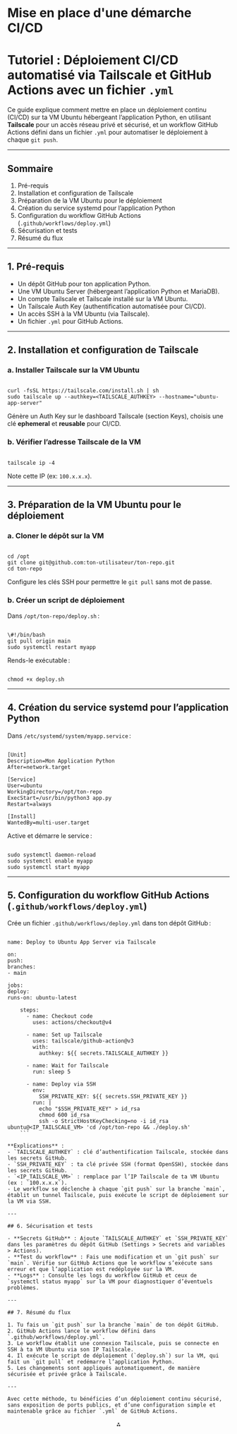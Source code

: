 # Mise en place d'une démarche CI/CD


# Tutoriel : Déploiement CI/CD automatisé via Tailscale et GitHub Actions avec un fichier `.yml`

Ce guide explique comment mettre en place un déploiement continu (CI/CD) sur ta VM Ubuntu hébergeant l’application Python, en utilisant **Tailscale** pour un accès réseau privé et sécurisé, et un workflow GitHub Actions défini dans un fichier `.yml` pour automatiser le déploiement à chaque `git push`.

---

## Sommaire

1. Pré-requis
2. Installation et configuration de Tailscale
3. Préparation de la VM Ubuntu pour le déploiement
4. Création du service systemd pour l’application Python
5. Configuration du workflow GitHub Actions (`.github/workflows/deploy.yml`)
6. Sécurisation et tests
7. Résumé du flux

---

## 1. Pré-requis

- Un dépôt GitHub pour ton application Python.
- Une VM Ubuntu Server (hébergeant l’application Python et MariaDB).
- Un compte Tailscale et Tailscale installé sur la VM Ubuntu.
- Un Tailscale Auth Key (authentification automatisée pour CI/CD).
- Un accès SSH à la VM Ubuntu (via Tailscale).
- Un fichier `.yml` pour GitHub Actions.

---

## 2. Installation et configuration de Tailscale

### a. Installer Tailscale sur la VM Ubuntu

```

curl -fsSL https://tailscale.com/install.sh | sh
sudo tailscale up --authkey=<TAILSCALE_AUTHKEY> --hostname="ubuntu-app-server"

```
Génère un Auth Key sur le dashboard Tailscale (section Keys), choisis une clé **ephemeral** et **reusable** pour CI/CD.

### b. Vérifier l’adresse Tailscale de la VM

```

tailscale ip -4

```
Note cette IP (ex: `100.x.x.x`).

---

## 3. Préparation de la VM Ubuntu pour le déploiement

### a. Cloner le dépôt sur la VM

```

cd /opt
git clone git@github.com:ton-utilisateur/ton-repo.git
cd ton-repo

```
Configure les clés SSH pour permettre le `git pull` sans mot de passe.

### b. Créer un script de déploiement

Dans `/opt/ton-repo/deploy.sh` :

```

\#!/bin/bash
git pull origin main
sudo systemctl restart myapp

```

Rends-le exécutable :

```

chmod +x deploy.sh

```

---

## 4. Création du service systemd pour l’application Python

Dans `/etc/systemd/system/myapp.service` :

```

[Unit]
Description=Mon Application Python
After=network.target

[Service]
User=ubuntu
WorkingDirectory=/opt/ton-repo
ExecStart=/usr/bin/python3 app.py
Restart=always

[Install]
WantedBy=multi-user.target

```

Active et démarre le service :

```

sudo systemctl daemon-reload
sudo systemctl enable myapp
sudo systemctl start myapp

```

---

## 5. Configuration du workflow GitHub Actions (`.github/workflows/deploy.yml`)

Crée un fichier `.github/workflows/deploy.yml` dans ton dépôt GitHub :

```

name: Deploy to Ubuntu App Server via Tailscale

on:
push:
branches:
- main

jobs:
deploy:
runs-on: ubuntu-latest

    steps:
      - name: Checkout code
        uses: actions/checkout@v4
    
      - name: Set up Tailscale
        uses: tailscale/github-action@v3
        with:
          authkey: ${{ secrets.TAILSCALE_AUTHKEY }}
    
      - name: Wait for Tailscale
        run: sleep 5
    
      - name: Deploy via SSH
        env:
          SSH_PRIVATE_KEY: ${{ secrets.SSH_PRIVATE_KEY }}
        run: |
          echo "$SSH_PRIVATE_KEY" > id_rsa
          chmod 600 id_rsa
          ssh -o StrictHostKeyChecking=no -i id_rsa ubuntu@<IP_TAILSCALE_VM> 'cd /opt/ton-repo && ./deploy.sh'
    ```

**Explications** :
- `TAILSCALE_AUTHKEY` : clé d’authentification Tailscale, stockée dans les secrets GitHub.
- `SSH_PRIVATE_KEY` : ta clé privée SSH (format OpenSSH), stockée dans les secrets GitHub.
- `<IP_TAILSCALE_VM>` : remplace par l’IP Tailscale de ta VM Ubuntu (ex : `100.x.x.x`).
- Le workflow se déclenche à chaque `git push` sur la branche `main`, établit un tunnel Tailscale, puis exécute le script de déploiement sur la VM via SSH.

---

## 6. Sécurisation et tests

- **Secrets GitHub** : Ajoute `TAILSCALE_AUTHKEY` et `SSH_PRIVATE_KEY` dans les paramètres du dépôt GitHub (Settings > Secrets and variables > Actions).
- **Test du workflow** : Fais une modification et un `git push` sur `main`. Vérifie sur GitHub Actions que le workflow s’exécute sans erreur et que l’application est redéployée sur la VM.
- **Logs** : Consulte les logs du workflow GitHub et ceux de `systemctl status myapp` sur la VM pour diagnostiquer d’éventuels problèmes.

---

## 7. Résumé du flux

1. Tu fais un `git push` sur la branche `main` de ton dépôt GitHub.
2. GitHub Actions lance le workflow défini dans `.github/workflows/deploy.yml`.
3. Le workflow établit une connexion Tailscale, puis se connecte en SSH à ta VM Ubuntu via son IP Tailscale.
4. Il exécute le script de déploiement (`deploy.sh`) sur la VM, qui fait un `git pull` et redémarre l’application Python.
5. Les changements sont appliqués automatiquement, de manière sécurisée et privée grâce à Tailscale.

---

Avec cette méthode, tu bénéficies d’un déploiement continu sécurisé, sans exposition de ports publics, et d’une configuration simple et maintenable grâce au fichier `.yml` de GitHub Actions.
```

<div style="text-align: center">⁂</div>

[^1]: https://www.ionos.fr/digitalguide/sites-internet/developpement-web/markdown/

[^2]: https://programminghistorian.org/fr/lecons/debuter-avec-markdown

[^3]: https://delladata.fr/4-astuces-pour-rmarkdown/

[^4]: https://support.zendesk.com/hc/fr/articles/4408846544922-Formatage-de-texte-avec-Markdown

[^5]: https://experienceleague.adobe.com/fr/docs/contributor/contributor-guide/writing-essentials/markdown

[^6]: https://fr.markdown.net.br/syntaxe-de-base/

[^7]: https://documentation-snds.health-data-hub.fr/snds/contribuer/guide_contribution/tutoriel_markdown

[^8]: https://docs.github.com/fr/get-started/writing-on-github/getting-started-with-writing-and-formatting-on-github/basic-writing-and-formatting-syntax


